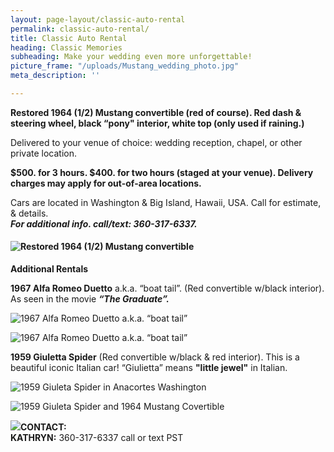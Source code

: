 ```yaml
---
layout: page-layout/classic-auto-rental
permalink: classic-auto-rental/
title: Classic Auto Rental
heading: Classic Memories
subheading: Make your wedding even more unforgettable!
picture_frame: "/uploads/Mustang_wedding_photo.jpg"
meta_description: ''

---
```

**Restored 1964 (1/2) Mustang convertible (red of course). Red dash & steering wheel, black “pony" interior, white top (only used if raining.)**

Delivered to your venue of choice: wedding reception, chapel, or other private location.

**$500. for 3 hours. $400. for two hours (staged at your venue). Delivery charges may apply for out-of-area locations.**

Cars are located in Washington & Big Island, Hawaii, USA.  Call for estimate, & details.  
**_For additional info. call/text: 360-317-6337._**

#### ![Restored 1964 (1/2) Mustang convertible](https://res.cloudinary.com/wesedholm/image/upload/v1544346157/mustang-photo-stack-larger.jpg "Restored 1964 (1/2) Mustang convertible")

**Additional Rentals**

**1967 Alfa Romeo Duetto** a.k.a. “boat tail”. (Red convertible w/black interior). As seen in the movie **_“The Graduate”._**

![1967 Alfa Romeo Duetto a.k.a. “boat tail”](https://res.cloudinary.com/wesedholm/image/upload/w_800,q_90/v1544345602/CLASSIC-RENTAL-DUETTO-.jpg "1967 Alfa Romeo Duetto a.k.a. “boat tail”")

![1967 Alfa Romeo Duetto a.k.a. “boat tail”](https://res.cloudinary.com/wesedholm/image/upload/f_auto,q_auto,w_1111,l_assets:brand-logo,w_0.8,g_south_east/v1617876178/Rentals_On_Offer/IMG_Duetto-with-cat.jpg "1967 Alfa Romeo Duetto a.k.a. “boat tail”")

**1959 Giuletta Spider** (Red convertible w/black & red interior). This is a beautiful iconic Italian car! “Giulietta” means **"little jewel"** in Italian. 

![1959 Giuleta Spider in Anacortes Washington](https://res.cloudinary.com/wesedholm/image/upload/f_auto,q_auto,w_1111,l_assets:brand-logo,w_0.14,g_south_east/v1617876178/Rentals_On_Offer/Giulietta_Front.jpg "1959 Giuleta Spider in Anacortes Washington")

![1959 Giuleta Spider and 1964 Mustang Covertible](https://res.cloudinary.com/wesedholm/image/upload/f_auto,q_auto,w_1111,l_assets:brand-logo,w_0.8,g_south_west/v1617876178/Rentals_On_Offer/Giulietta_and_Mustang_front-Edit.jpg "1959 Giuleta Spider and 1964 Mustang Covertible")

![](https://res.cloudinary.com/wesedholm/image/upload/f_auto,q_auto,w_1111,l_assets:brand-logo,w_0.8,g_south_east/v1617876178/Rentals_On_Offer/Giulietta_and_Mustang_rear-Edit.jpg)**CONTACT:**  
**KATHRYN:** 360-317-6337 call or text PST
